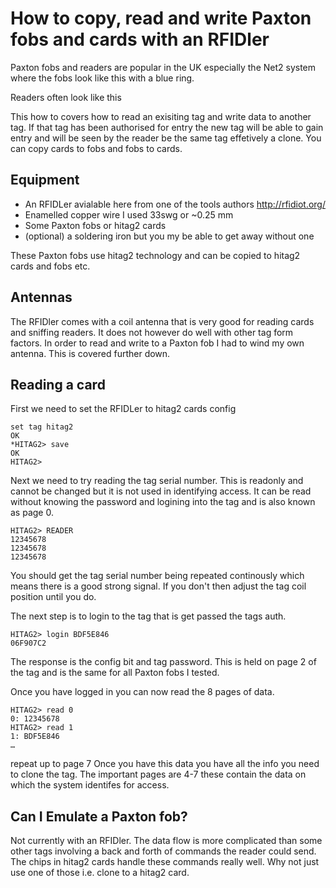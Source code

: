 # How to copy, read and write Paxton fobs and cards with an RFIDler

Paxton fobs and readers are popular in the UK especially the Net2 system where the fobs look like this with a blue ring.

Readers often look like this

This how to covers how to read an exisiting tag and write data to another tag. If that tag has been authorised for entry the new tag will be able to gain entry and will be seen by the reader be the same tag effetively a clone. You can copy cards to fobs and fobs to cards.

## Equipment
* An RFIDLer avialable here from one of the tools authors http://rfidiot.org/
* Enamelled copper wire I used 33swg or ~0.25 mm
* Some Paxton fobs or hitag2 cards
* (optional) a soldering iron but you my be able to get away without one

These Paxton fobs use hitag2 technology and can be copied to hitag2 cards and fobs etc.

## Antennas
The RFIDler comes with a coil antenna that is very good for reading cards and sniffing readers. It does not however do well with other tag form factors. In order to read and write to a Paxton fob I had to wind my own antenna. This is covered further down.

## Reading a card

First we need to set the RFIDLer to hitag2 cards config
```
set tag hitag2
OK 
*HITAG2> save
OK
HITAG2> 
```
Next we need to try reading the tag serial number. This is readonly and cannot be changed but it is not used in identifying access. It can be read without knowing the password and logining into the tag and is also known as page 0.

```
HITAG2> READER
12345678
12345678
12345678
```
You should get the tag serial number being repeated continously which means there is a good strong signal. If you don't then adjust the tag coil position until you do.

The next step is to login to the tag that is get passed the tags auth.

```
HITAG2> login BDF5E846
06F907C2
```
The response is the config bit and tag password. This is held on page 2 of the tag and is the same for all Paxton fobs I tested.

Once you have logged in you can now read the 8 pages of data.

```
HITAG2> read 0
0: 12345678
HITAG2> read 1
1: BDF5E846
…
```

repeat up to page 7
Once you have this data you have all the info you need to clone the tag. The important pages are 4-7 these contain the data on which the system identifes for access.

## Can I Emulate a Paxton fob?
Not currently with an RFIDler. The data flow is more complicated than some other tags involving a back and forth of commands the reader could send. The chips in hitag2 cards handle these commands really well. Why not just use one of those i.e. clone to a hitag2 card.


